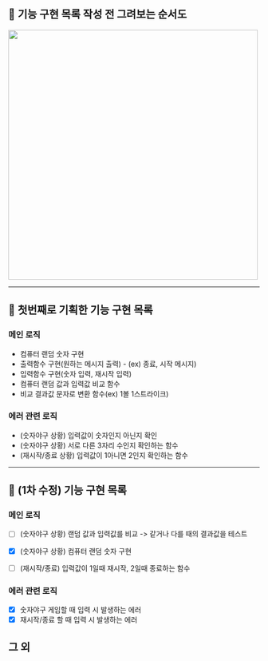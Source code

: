 ## 🚀 기능 구현 목록 작성 전 그려보는 순서도

<img height = "500px" src = "https://user-images.githubusercontent.com/78203399/199640064-aa23b782-a396-4f09-85e8-f99ccab57730.png" />

---

## 🚀 첫번째로 기획한 기능 구현 목록

### 메인 로직

- 컴퓨터 랜덤 숫자 구현
- 출력함수 구현(원하는 메시지 출력) - (ex) 종료, 시작 메시지)
- 입력함수 구현(숫자 입력, 재시작 입력)
- 컴퓨터 랜덤 값과 입력값 비교 함수
- 비교 결과값 문자로 변환 함수(ex) 1볼 1스트라이크)

### 에러 관련 로직

- (숫자야구 상황) 입력값이 숫자인지 아닌지 확인
- (숫자야구 상황) 서로 다른 3자리 수인지 확인하는 함수
- (재시작/종료 상황) 입력값이 1아니면 2인지 확인하는 함수

---

## 🚀 (1차 수정) 기능 구현 목록

### 메인 로직

- [ ] (숫자야구 상황) 랜덤 값과 입력값를 비교 -> 같거나 다를 때의 결과값을 테스트
- [x] (숫자야구 상황) 컴퓨터 랜덤 숫자 구현

- [ ] (재시작/종료) 입력값이 1일때 재시작, 2일때 종료하는 함수

### 에러 관련 로직

- [x] 숫자야구 게임할 때 입력 시 발생하는 에러
- [x] 재시작/종료 할 때 입력 시 발생하는 에러

## 그 외
